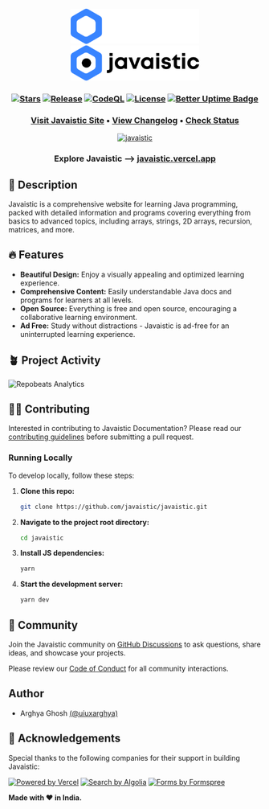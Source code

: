 <div align=center>

<br>

<img height=70 src="https://raw.githubusercontent.com/javaistic/.github/main/profile/img/logo-light.svg#gh-dark-mode-only">
<img height=70 src="https://raw.githubusercontent.com/javaistic/.github/main/profile/img/logo-dark.svg#gh-light-mode-only">

<br>

### [![Stars](https://badgen.net/github/stars/javaistic/javaistic)](https://github.com/javaistic/javaistic/stargazers) [![Release](https://badgen.net/github/release/javaistic/javaistic)](https://github.com/javaistic/javaistic/releases) [![CodeQL](https://github.com/javaistic/javaistic/actions/workflows/codeql-analysis.yml/badge.svg)](https://github.com/javaistic/javaistic/actions/workflows/codeql-analysis.yml) [![License](https://badgen.net/github/license/javaistic/javaistic)](LICENSE) [![Better Uptime Badge](https://betteruptime.com/status-badges/v1/monitor/8a3u.svg)](https://javaistic.betteruptime.com/?utm_source=status_badge)

</div>

<div align="center">

### [Visit Javaistic Site](https://javaistic.vercel.app/) • [View Changelog](https://javaistic.vercel.app/changelog) • [Check Status](https://javaistic.vercel.app/status)

</div>

<div align="center">

[![javaistic](.github/img/javaistic-readme.png)](https://javaistic.vercel.app/?utm_source=github&utm_medium=readme-image&utm_campaign=javaistic)

### Explore Javaistic ⟶ [javaistic.vercel.app](https://javaistic.vercel.app/?utm_source=github&utm_medium=readme-link&utm_campaign=javaistic)

</div>

## 📄 Description

Javaistic is a comprehensive website for learning Java programming, packed with detailed information and programs covering everything from basics to advanced topics, including arrays, strings, 2D arrays, recursion, matrices, and more.

## 🔥 Features

- **Beautiful Design:** Enjoy a visually appealing and optimized learning experience.
- **Comprehensive Content:** Easily understandable Java docs and programs for learners at all levels.
- **Open Source:** Everything is free and open source, encouraging a collaborative learning environment.
- **Ad Free:** Study without distractions - Javaistic is ad-free for an uninterrupted learning experience.

## 🪴 Project Activity

![Repobeats Analytics](https://repobeats.axiom.co/api/embed/3df6f52cbd6d58e6c248f9457081834adf6459e5.svg "Repobeats analytics image")

## 🧑‍💻 Contributing

Interested in contributing to Javaistic Documentation? Please read our [contributing guidelines](CONTRIBUTING.md) before submitting a pull request.

### Running Locally

To develop locally, follow these steps:

1. **Clone this repo:**

    ```sh
    git clone https://github.com/javaistic/javaistic.git
    ```

2. **Navigate to the project root directory:**

    ```sh
    cd javaistic
    ```

3. **Install JS dependencies:**

    ```sh
    yarn
    ```

4. **Start the development server:**

    ```sh
    yarn dev
    ```

## 🤝 Community

Join the Javaistic community on [GitHub Discussions](https://github.com/javaistic/javaistic/discussions) to ask questions, share ideas, and showcase your projects.

<!--
For real-time communication, you can also join the [Javaistic Discord Server](https://javaistic.vercel.app/discord).
-->

Please review our [Code of Conduct](CODE_OF_CONDUCT.md) for all community interactions.

## Author

- Arghya Ghosh [(@uiuxarghya)](https://twitter.com/uiuxarghya)

## 💖 Acknowledgements

Special thanks to the following companies for their support in building Javaistic:

[![Powered by Vercel](.github/img/powered-by-vercel.svg)](https://vercel.com/?utm_source=javaistic&utm_campaign=oss)
[![Search by Algolia](.github/img/search-by-algolia.svg)](https://algolia.com/?utm_source=javaistic&utm_campaign=oss)
[![Forms by Formspree](.github/img/forms-by-formspree.svg)](https://formspree.io/?utm_source=javaistic&utm_campaign=oss)

**Made with ❤️ in India.**
